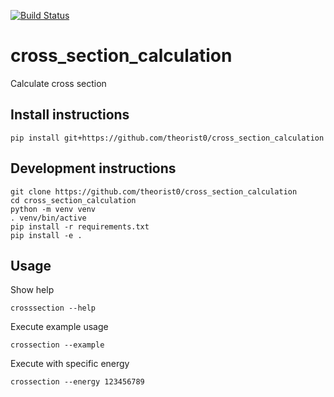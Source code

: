 [![Build Status](https://travis-ci.com/theorist0/cross_section_calculation.svg?branch=master)](https://travis-ci.com/theorist0/cross_section_calculation)

# cross_section_calculation
Calculate cross section


## Install instructions
```
pip install git+https://github.com/theorist0/cross_section_calculation
```

## Development instructions
```
git clone https://github.com/theorist0/cross_section_calculation
cd cross_section_calculation
python -m venv venv
. venv/bin/active
pip install -r requirements.txt
pip install -e .
```
## Usage
Show help
```
crosssection --help
```

Execute example usage
```
crossection --example
```

Execute with specific energy
```
crossection --energy 123456789
```
